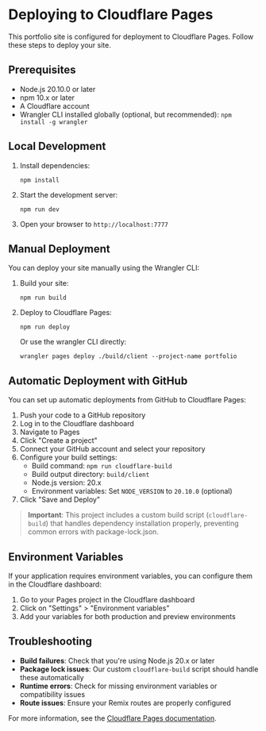 # Deploying to Cloudflare Pages

This portfolio site is configured for deployment to Cloudflare Pages. Follow these steps to deploy your site.

## Prerequisites

- Node.js 20.10.0 or later
- npm 10.x or later
- A Cloudflare account
- Wrangler CLI installed globally (optional, but recommended): `npm install -g wrangler`

## Local Development

1. Install dependencies:
   ```
   npm install
   ```

2. Start the development server:
   ```
   npm run dev
   ```

3. Open your browser to `http://localhost:7777`

## Manual Deployment

You can deploy your site manually using the Wrangler CLI:

1. Build your site:
   ```
   npm run build
   ```

2. Deploy to Cloudflare Pages:
   ```
   npm run deploy
   ```

   Or use the wrangler CLI directly:
   ```
   wrangler pages deploy ./build/client --project-name portfolio
   ```

## Automatic Deployment with GitHub

You can set up automatic deployments from GitHub to Cloudflare Pages:

1. Push your code to a GitHub repository
2. Log in to the Cloudflare dashboard
3. Navigate to Pages
4. Click "Create a project"
5. Connect your GitHub account and select your repository
6. Configure your build settings:
   - Build command: `npm run cloudflare-build`
   - Build output directory: `build/client`
   - Node.js version: 20.x
   - Environment variables: Set `NODE_VERSION` to `20.10.0` (optional)
7. Click "Save and Deploy"

> **Important**: This project includes a custom build script (`cloudflare-build`) that handles dependency installation properly, preventing common errors with package-lock.json.

## Environment Variables

If your application requires environment variables, you can configure them in the Cloudflare dashboard:

1. Go to your Pages project in the Cloudflare dashboard
2. Click on "Settings" > "Environment variables"
3. Add your variables for both production and preview environments

## Troubleshooting

- **Build failures**: Check that you're using Node.js 20.x or later
- **Package lock issues**: Our custom `cloudflare-build` script should handle these automatically
- **Runtime errors**: Check for missing environment variables or compatibility issues
- **Route issues**: Ensure your Remix routes are properly configured

For more information, see the [Cloudflare Pages documentation](https://developers.cloudflare.com/pages/). 